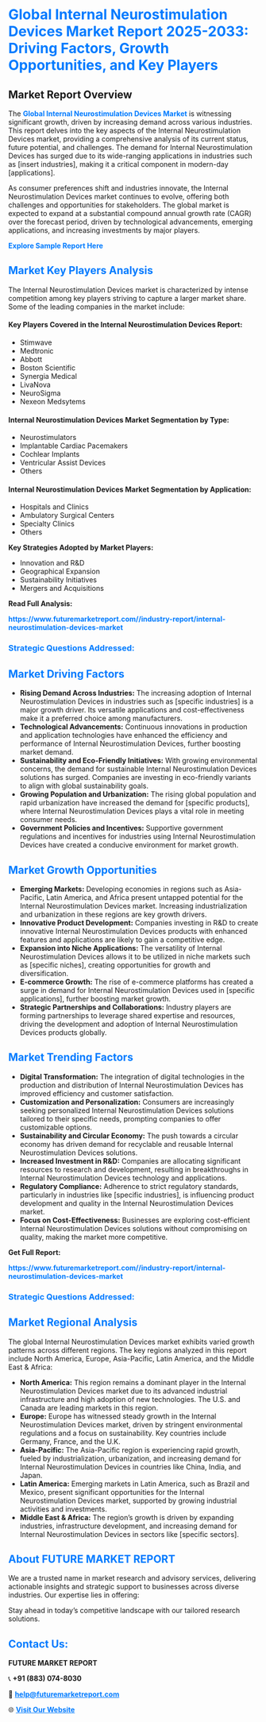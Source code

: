 <h1 style="color: #007BFF;">Global Internal Neurostimulation Devices Market Report 2025-2033: Driving Factors, Growth Opportunities, and Key Players</h1>

<section id="overview">
<h2>Market Report Overview</h2>
<p>The <a href="https://www.futuremarketreport.com//industry-report/internal-neurostimulation-devices-market" style="color: #007BFF; text-decoration: none;"><strong>Global Internal Neurostimulation Devices Market</strong></a> is witnessing significant growth, driven by increasing demand across various industries. This report delves into the key aspects of the Internal Neurostimulation Devices market, providing a comprehensive analysis of its current status, future potential, and challenges. The demand for Internal Neurostimulation Devices has surged due to its wide-ranging applications in industries such as [insert industries], making it a critical component in modern-day [applications].</p>
<p>As consumer preferences shift and industries innovate, the Internal Neurostimulation Devices market continues to evolve, offering both challenges and opportunities for stakeholders. The global market is expected to expand at a substantial compound annual growth rate (CAGR) over the forecast period, driven by technological advancements, emerging applications, and increasing investments by major players.</p>
</section>

<section id="overview">
<p><a href="https://www.futuremarketreport.com//request-sample/reportId=78500" style="color: #007BFF; text-decoration: none;"><strong>Explore Sample Report Here</strong></a></p>
</section>

<section id="key-players">
<h2 style="color: #007BFF;">Market Key Players Analysis</h2>
<p>The Internal Neurostimulation Devices market is characterized by intense competition among key players striving to capture a larger market share. Some of the leading companies in the market include:</p>
<h4>Key Players Covered in the Internal Neurostimulation Devices Report:</h4>
<ul><li>Stimwave</li><li>Medtronic</li><li>Abbott</li><li>Boston Scientific</li><li>Synergia Medical</li><li>LivaNova</li><li>NeuroSigma</li><li>Nexeon Medsytems</li></ul>
<h4>Internal Neurostimulation Devices Market Segmentation by Type:</h4>
<ul><li>Neurostimulators</li><li>Implantable Cardiac Pacemakers</li><li>Cochlear Implants</li><li>Ventricular Assist Devices</li><li>Others</li></ul>

<h4>Internal Neurostimulation Devices Market Segmentation by Application:</h4>
<ul><li>Hospitals and Clinics</li><li>Ambulatory Surgical Centers</li><li>Specialty Clinics</li><li>Others</li></ul>
<p><strong>Key Strategies Adopted by Market Players:</strong></p>
<ul>
<li>Innovation and R&D</li>
<li>Geographical Expansion</li>
<li>Sustainability Initiatives</li>
<li>Mergers and Acquisitions</li>
</ul>
</section>

<section>
<p><strong>Read Full Analysis: </strong></p><a href="https://www.futuremarketreport.com//industry-report/internal-neurostimulation-devices-market" style="color: #007BFF; text-decoration: none;"><strong>https://www.futuremarketreport.com//industry-report/internal-neurostimulation-devices-market</strong></a>
<h3 style="color: #007BFF;">Strategic Questions Addressed:</h3>
</section>

<section id="driving-factors">
<h2 style="color: #007BFF;">Market Driving Factors</h2>
<ul>
<li><strong>Rising Demand Across Industries:</strong> The increasing adoption of Internal Neurostimulation Devices in industries such as [specific industries] is a major growth driver. Its versatile applications and cost-effectiveness make it a preferred choice among manufacturers.</li>
<li><strong>Technological Advancements:</strong> Continuous innovations in production and application technologies have enhanced the efficiency and performance of Internal Neurostimulation Devices, further boosting market demand.</li>
<li><strong>Sustainability and Eco-Friendly Initiatives:</strong> With growing environmental concerns, the demand for sustainable Internal Neurostimulation Devices solutions has surged. Companies are investing in eco-friendly variants to align with global sustainability goals.</li>
<li><strong>Growing Population and Urbanization:</strong> The rising global population and rapid urbanization have increased the demand for [specific products], where Internal Neurostimulation Devices plays a vital role in meeting consumer needs.</li>
<li><strong>Government Policies and Incentives:</strong> Supportive government regulations and incentives for industries using Internal Neurostimulation Devices have created a conducive environment for market growth.</li>
</ul>
</section>

<section id="growth-opportunities">
<h2 style="color: #007BFF;">Market Growth Opportunities</h2>
<ul>
<li><strong>Emerging Markets:</strong> Developing economies in regions such as Asia-Pacific, Latin America, and Africa present untapped potential for the Internal Neurostimulation Devices market. Increasing industrialization and urbanization in these regions are key growth drivers.</li>
<li><strong>Innovative Product Development:</strong> Companies investing in R&D to create innovative Internal Neurostimulation Devices products with enhanced features and applications are likely to gain a competitive edge.</li>
<li><strong>Expansion into Niche Applications:</strong> The versatility of Internal Neurostimulation Devices allows it to be utilized in niche markets such as [specific niches], creating opportunities for growth and diversification.</li>
<li><strong>E-commerce Growth:</strong> The rise of e-commerce platforms has created a surge in demand for Internal Neurostimulation Devices used in [specific applications], further boosting market growth.</li>
<li><strong>Strategic Partnerships and Collaborations:</strong> Industry players are forming partnerships to leverage shared expertise and resources, driving the development and adoption of Internal Neurostimulation Devices products globally.</li>
</ul>
</section>

<section id="trending-factors">
<h2 style="color: #007BFF;">Market Trending Factors</h2>
<ul>
<li><strong>Digital Transformation:</strong> The integration of digital technologies in the production and distribution of Internal Neurostimulation Devices has improved efficiency and customer satisfaction.</li>
<li><strong>Customization and Personalization:</strong> Consumers are increasingly seeking personalized Internal Neurostimulation Devices solutions tailored to their specific needs, prompting companies to offer customizable options.</li>
<li><strong>Sustainability and Circular Economy:</strong> The push towards a circular economy has driven demand for recyclable and reusable Internal Neurostimulation Devices solutions.</li>
<li><strong>Increased Investment in R&D:</strong> Companies are allocating significant resources to research and development, resulting in breakthroughs in Internal Neurostimulation Devices technology and applications.</li>
<li><strong>Regulatory Compliance:</strong> Adherence to strict regulatory standards, particularly in industries like [specific industries], is influencing product development and quality in the Internal Neurostimulation Devices market.</li>
<li><strong>Focus on Cost-Effectiveness:</strong> Businesses are exploring cost-efficient Internal Neurostimulation Devices solutions without compromising on quality, making the market more competitive.</li>
</ul>
</section>

<section>
<p><strong>Get Full Report: </strong></p><a href="https://www.futuremarketreport.com//industry-report/internal-neurostimulation-devices-market" style="color: #007BFF; text-decoration: none;"><strong>https://www.futuremarketreport.com//industry-report/internal-neurostimulation-devices-market</strong></a>
<h3 style="color: #007BFF;">Strategic Questions Addressed:</h3>
</section>


<section id="regional-analysis">
<h2 style="color: #007BFF;">Market Regional Analysis</h2>
<p>The global Internal Neurostimulation Devices market exhibits varied growth patterns across different regions. The key regions analyzed in this report include North America, Europe, Asia-Pacific, Latin America, and the Middle East & Africa:</p>
<ul>
<li><strong>North America:</strong> This region remains a dominant player in the Internal Neurostimulation Devices market due to its advanced industrial infrastructure and high adoption of new technologies. The U.S. and Canada are leading markets in this region.</li>
<li><strong>Europe:</strong> Europe has witnessed steady growth in the Internal Neurostimulation Devices market, driven by stringent environmental regulations and a focus on sustainability. Key countries include Germany, France, and the U.K.</li>
<li><strong>Asia-Pacific:</strong> The Asia-Pacific region is experiencing rapid growth, fueled by industrialization, urbanization, and increasing demand for Internal Neurostimulation Devices in countries like China, India, and Japan.</li>
<li><strong>Latin America:</strong> Emerging markets in Latin America, such as Brazil and Mexico, present significant opportunities for the Internal Neurostimulation Devices market, supported by growing industrial activities and investments.</li>
<li><strong>Middle East & Africa:</strong> The region’s growth is driven by expanding industries, infrastructure development, and increasing demand for Internal Neurostimulation Devices in sectors like [specific sectors].</li>
</ul>
</section>

<footer>
<h2 style="color: #007BFF;">About FUTURE MARKET REPORT</h2>
<p>We are a trusted name in market research and advisory services, delivering actionable insights and strategic support to businesses across diverse industries. Our expertise lies in offering:</p>

<p>Stay ahead in today’s competitive landscape with our tailored research solutions.</p>

<h2 style="color: #007BFF;">Contact Us:</h2>
<p><strong>FUTURE MARKET REPORT</strong></p>
<p>📞 <strong>+91 (883) 074-8030</strong></p>
<p>📧 <strong><a href="mailto:help@futuremarketreport.com" style="color: #007BFF;">help@futuremarketreport.com</a></strong></p>
<p>🌐 <strong><a href="https://www.futuremarketreport.com/" style="color: #007BFF;">Visit Our Website</a></strong></p>
</footer>